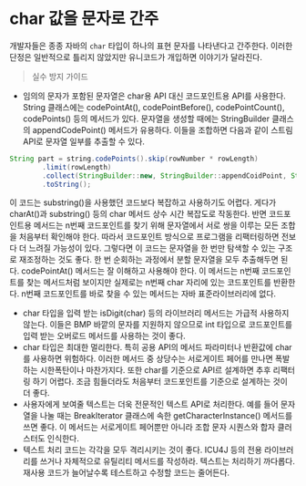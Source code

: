 # char 값을 문자로 간주
개발자들은 종종 자바의 `char` 타입이 하나의 표현 문자를 나타낸다고 간주한다.
이러한 단정은 일반적으로 틀리지 않았지만 유니코드가 개입하면 이야기가 달라진다.

> 실수 방지 가이드
* 임의의 문자가 포함된 문자열은 char용 API 대신 코드포인트용 API를 사용한다.
String  클래스에는 codePointAt(), codePointBefore(), codePointCount(), codePoints() 등의 메서드가 있다.
문자열을 생성할 때에는 StringBuilder 클래스의 appendCodePoint() 메서드가 유용하다.
이들을 조합하면 다음과 같이 스트림 API로 문자열 일부를 추출할 수 있다.
```java
String part = string.codePoints().skip(rowNumber * rowLength)
        .limit(rowLength)
        .collect(StringBuilder::new, StringBuilder::appendCoidPoint, StringBuilder::append)
        .toString();
```
이 코드는 substring()을 사용했던 코드보다 복잡하고 사용하기도 어렵다. 게다가 charAt()과 substring() 등의 char 메서드 상수 시간 복잡도로 작동한다.
반면 코드포인트용 메서드는 n번째 코드포인트를 찾기 위해 문자열에서 서로 쌍을 이루는 모든 조합을 처음부터 확인해야 한다.
따라서 코드포인트 방식으로 프로그램을 리팩터링하면 전보다 더 느려질 가능성이 있다.
그렇다면 이 코드는 문자열을 한 번만 탐색할 수 있는 구조로 재조정하는 것도 좋다.
한 번 순회하는 과정에서 분할 문자열을 모두 추출해두면 된다.
codePointAt() 메서드는 잘 이해하고 사용해야 한다.
이 메서드는 n번째 코드포인트를 찾는 메서드처럼 보이지만 실제로는 n번째 char 자리에 있는 코드포인트를 반환한다.
n번째 코드포인트를 바로 찾을 수 있는 메서드는 자바 표준라이브러리에 없다.
* char 타입을 입력 받는 isDigit(char) 등의 라이브러리 메서드는 가급적 사용하지 않는다. 이들은 BMP 바깥의 문자를 지원하지 않으므로 int 타입으로 코드포인트를 입력 받는 오버로드 메서드를 사용하는 것이 좋다.
* char 타입은 최대한 멀리한다. 특히 공용 API의 메서드 파라미터나 반환값에 char를 사용하면 위험하다.
이러한 메서드 중 상당수는 서로게이트 페어를 만나면 폭발하는 시한폭탄이나 마찬가지다. 또한 char를 기준으로 API르 설계하면 추후 리팩터링 하기 어렵다.
조금 힘들더라도 처음부터 코드포인트를 기준으로 설계하는 것이 더 좋다.
* 사용자에게 보여줄 텍스트는 더욱 전문적인 텍스트 API로 처리한다. 예를 들어 문자열을 나눌 때는 BreakIterator 클래스에 속한 getCharacterInstance() 메서드를 쓰면 좋다.
이 메서드는 서로게이트 페어뿐만 아니라 조합 문자 시퀀스와 합자 클러스터도 인식한다.
* 텍스트 처리 코드는 각각을 모두 격리시키는 것이 좋다. ICU4J 등의 전용 라이브러리를 쓰거나 자체적으로 유틸리티 메서드를 작성하라. 텍스트는 처리하기 까다롭다. 재사용 코드가 늘어날수록 테스트하고 수정할 코드는 줄어든다.
